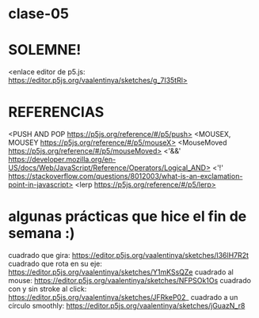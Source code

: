 # clase-05

# SOLEMNE! 
<enlace editor de p5.js: https://editor.p5js.org/vaalentinya/sketches/g_7I35tRl>

# REFERENCIAS

  <PUSH AND POP https://p5js.org/reference/#/p5/push>
  <MOUSEX, MOUSEY https://p5js.org/reference/#/p5/mouseX>
  <MouseMoved https://p5js.org/reference/#/p5/mouseMoved>
  <'&&' https://developer.mozilla.org/en-US/docs/Web/JavaScript/Reference/Operators/Logical_AND>
  <'!' https://stackoverflow.com/questions/8012003/what-is-an-exclamation-point-in-javascript>
  <lerp https://p5js.org/reference/#/p5/lerp>

# algunas prácticas que hice el fin de semana :)
  cuadrado que gira: https://editor.p5js.org/vaalentinya/sketches/l36lH7R2t
  cuadrado que rota en su eje: https://editor.p5js.org/vaalentinya/sketches/Y1mKSsQZe
  cuadrado al mouse: https://editor.p5js.org/vaalentinya/sketches/NFPSOk1Os
  cuadrado con y sin stroke al click: https://editor.p5js.org/vaalentinya/sketches/JFRkeP02_
  cuadrado a un círculo smoothly: https://editor.p5js.org/vaalentinya/sketches/jGuazN_r8
